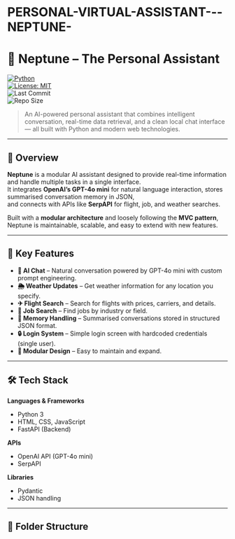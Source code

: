 # PERSONAL-VIRTUAL-ASSISTANT---NEPTUNE-

# 🧠 Neptune – The Personal Assistant

[![Python](https://img.shields.io/badge/Python-3.10%2B-blue)](https://www.python.org/)  
[![License: MIT](https://img.shields.io/badge/License-MIT-green.svg)](LICENSE)  
![Last Commit](https://img.shields.io/github/last-commit/yourusername/neptune)  
![Repo Size](https://img.shields.io/github/repo-size/yourusername/neptune)  

> An AI-powered personal assistant that combines intelligent conversation, real-time data retrieval, and a clean local chat interface — all built with Python and modern web technologies.

---

## 📌 Overview
**Neptune** is a modular AI assistant designed to provide real-time information and handle multiple tasks in a single interface.  
It integrates **OpenAI’s GPT-4o mini** for natural language interaction, stores summarised conversation memory in JSON,  
and connects with APIs like **SerpAPI** for flight, job, and weather searches.

Built with a **modular architecture** and loosely following the **MVC pattern**, Neptune is maintainable, scalable, and easy to extend with new features.

---

## 🚀 Key Features
- **💬 AI Chat** – Natural conversation powered by GPT-4o mini with custom prompt engineering.  
- **🌦 Weather Updates** – Get weather information for any location you specify.  
- **✈ Flight Search** – Search for flights with prices, carriers, and details.  
- **💼 Job Search** – Find jobs by industry or field.  
- **🧠 Memory Handling** – Summarised conversations stored in structured JSON format.  
- **🔒 Login System** – Simple login screen with hardcoded credentials (single user).  
- **📂 Modular Design** – Easy to maintain and expand.

---

## 🛠 Tech Stack
**Languages & Frameworks**
- Python 3  
- HTML, CSS, JavaScript  
- FastAPI (Backend)  

**APIs**
- OpenAI API (GPT-4o mini)  
- SerpAPI  

**Libraries**
- Pydantic  
- JSON handling  

---

## 📂 Folder Structure
